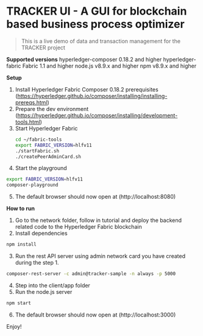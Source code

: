 # TRACKER UI - A GUI for blockchain based business process optimizer

> This is a live demo of data and transaction management for the TRACKER project

**Supported versions**
hyperledger-composer 0.18.2 and higher
hyperledger-fabric Fabric 1.1 and higher
node.js v8.9.x and higher
npm v8.9.x and higher

**Setup**
1. Install Hyperledger Fabric Composer 0.18.2 prerequisites (https://hyperledger.github.io/composer/installing/installing-prereqs.html)
2. Prepare the dev environment (https://hyperledger.github.io/composer/installing/development-tools.html)
3. Start Hyperledger Fabric
    ```bash
    cd ~/fabric-tools
    export FABRIC_VERSION=hlfv11
    ./startFabric.sh
    ./createPeerAdminCard.sh
    ```
4. Start the playground
```bash
export FABRIC_VERSION=hlfv11
composer-playground
```
5. The default browser should now open at (http://localhost:8080)


**How to run**
1. Go to the network folder, follow in tutorial and deploy the backend related code to the Hyperledger Fabric blockchain
2. Install dependencies
```bash
npm install
```
3. Run the rest API server using admin network card you have created during the step 1.
```bash
composer-rest-server -c admin@tracker-sample -n always -p 5000
```
4. Step into the client/app folder
5. Run the node.js server
```bash
npm start
```
6. The default browser should now open at (http://localhost:3000)

Enjoy!
